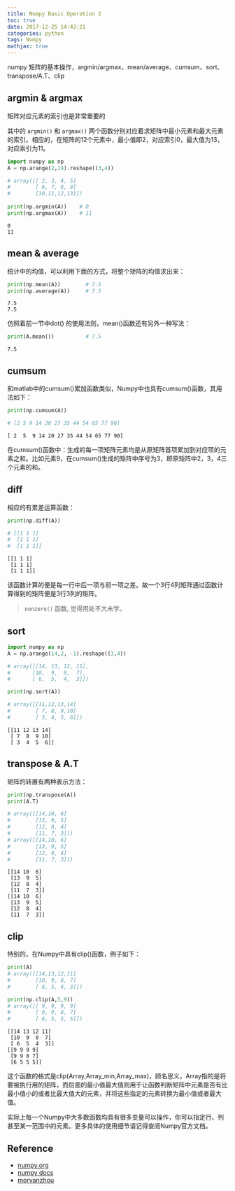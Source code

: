 ```yaml
---
title: Numpy Basic Operation 2
toc: true
date: 2017-12-25 14:43:21
categories: python
tags: Numpy   
mathjax: true
---
```


numpy 矩阵的基本操作，argmin/argmax、mean/average、cumsum、sort、transpose/A.T、clip

<!-- more -->

## argmin & argmax

矩阵对应元素的索引也是非常重要的

其中的 `argmin()` 和 `argmax()` 两个函数分别对应着求矩阵中最小元素和最大元素的索引。相应的，在矩阵的12个元素中，最小值即2，对应索引0，最大值为13，对应索引为11。


```python
import numpy as np
A = np.arange(2,14).reshape((3,4)) 

# array([[ 2, 3, 4, 5]
#        [ 6, 7, 8, 9]
#        [10,11,12,13]])
         
print(np.argmin(A))    # 0
print(np.argmax(A))    # 11
```

    0
    11


## mean & average

统计中的均值，可以利用下面的方式，将整个矩阵的均值求出来：


```python
print(np.mean(A))        # 7.5
print(np.average(A))     # 7.5
```

    7.5
    7.5


仿照着前一节中dot() 的使用法则，mean()函数还有另外一种写法：


```python
print(A.mean())          # 7.5
```

    7.5


## cumsum

和matlab中的cumsum()累加函数类似，Numpy中也具有cumsum()函数，其用法如下：


```python
print(np.cumsum(A)) 

# [2 5 9 14 20 27 35 44 54 65 77 90]
```

    [ 2  5  9 14 20 27 35 44 54 65 77 90]


在cumsum()函数中：生成的每一项矩阵元素均是从原矩阵首项累加到对应项的元素之和。比如元素9，在cumsum()生成的矩阵中序号为3，即原矩阵中2，3，4三个元素的和。

## diff

相应的有累差运算函数：


```python
print(np.diff(A))    

# [[1 1 1]
#  [1 1 1]
#  [1 1 1]]

```

    [[1 1 1]
     [1 1 1]
     [1 1 1]]


该函数计算的便是每一行中后一项与前一项之差。故一个3行4列矩阵通过函数计算得到的矩阵便是3行3列的矩阵。

> `nonzero()` 函数, 觉得用处不大未学。

## sort


```python
import numpy as np
A = np.arange(14,2, -1).reshape((3,4)) 

# array([[14, 13, 12, 11],
#       [10,  9,  8,  7],
#       [ 6,  5,  4,  3]])

print(np.sort(A))    

# array([[11,12,13,14]
#        [ 7, 8, 9,10]
#        [ 3, 4, 5, 6]])
```

    [[11 12 13 14]
     [ 7  8  9 10]
     [ 3  4  5  6]]


## transpose & A.T

矩阵的转置有两种表示方法：


```python
print(np.transpose(A))    
print(A.T)

# array([[14,10, 6]
#        [13, 9, 5]
#        [12, 8, 4]
#        [11, 7, 3]])
# array([[14,10, 6]
#        [13, 9, 5]
#        [12, 8, 4]
#        [11, 7, 3]])

```

    [[14 10  6]
     [13  9  5]
     [12  8  4]
     [11  7  3]]
    [[14 10  6]
     [13  9  5]
     [12  8  4]
     [11  7  3]]


## clip

特别的，在Numpy中具有clip()函数，例子如下：


```python
print(A)
# array([[14,13,12,11]
#        [10, 9, 8, 7]
#        [ 6, 5, 4, 3]])

print(np.clip(A,5,9))    
# array([[ 9, 9, 9, 9]
#        [ 9, 9, 8, 7]
#        [ 6, 5, 5, 5]])

```

    [[14 13 12 11]
     [10  9  8  7]
     [ 6  5  4  3]]
    [[9 9 9 9]
     [9 9 8 7]
     [6 5 5 5]]


这个函数的格式是clip(Array,Array_min,Array_max)，顾名思义，Array指的是将要被执行用的矩阵，而后面的最小值最大值则用于让函数判断矩阵中元素是否有比最小值小的或者比最大值大的元素，并将这些指定的元素转换为最小值或者最大值。

实际上每一个Numpy中大多数函数均具有很多变量可以操作，你可以指定行、列甚至某一范围中的元素。更多具体的使用细节请记得查阅Numpy官方文档。


## Reference

- [numpy.org][1]
- [numpy docs][2]
- [morvanzhou][3]

[1]: http://www.numpy.org/
[2]: https://docs.scipy.org/doc/numpy-dev/user/quickstart.html
[3]: https://morvanzhou.github.io